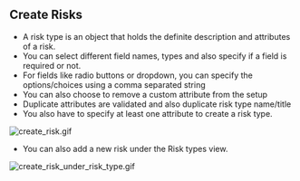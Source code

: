 ## Create Risks

* A risk type is an object that holds the definite description and attributes of a risk. 
* You can select different field names, types and also specify if a field is required or not.
* For fields like radio buttons or dropdown, you can specify the options/choices using a comma separated string
* You can also choose to remove a custom attribute from the setup
* Duplicate attributes are validated and also duplicate risk type name/title
* You also have to specify at least one attribute to create a risk type.

![create_risk.gif](https://s3.gifyu.com/images/create_risk.gif)

* You can also add a new risk under the Risk types view.

![create_risk_under_risk_type.gif](https://s3.gifyu.com/images/create_risk_under_risk_type.gif)